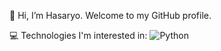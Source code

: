 👋 Hi, I’m Hasaryo. Welcome to my GitHub profile.

💻 Technologies I'm interested in:
![Python](https://img.shields.io/badge/python-3670A0?style=for-the-badge&logo=python&logoColor=ffdd54)
  
